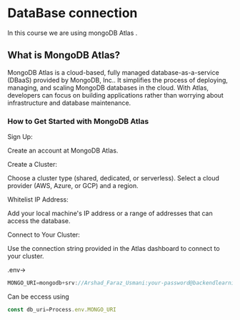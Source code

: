 # DataBase connection 
In this course we are using mongoDB Atlas .

## What is MongoDB Atlas?
MongoDB Atlas is a cloud-based, fully managed database-as-a-service (DBaaS) provided by MongoDB, Inc.. It simplifies the process of deploying, managing, and scaling MongoDB databases in the cloud. With Atlas, developers can focus on building applications rather than worrying about infrastructure and database maintenance.

### How to Get Started with MongoDB Atlas
Sign Up:

Create an account at MongoDB Atlas.

Create a Cluster:

Choose a cluster type (shared, dedicated, or serverless).
Select a cloud provider (AWS, Azure, or GCP) and a region.

Whitelist IP Address:

Add your local machine's IP address or a range of addresses that can access the database.

Connect to Your Cluster:

Use the connection string provided in the Atlas dashboard to connect to your cluster.

.env->

```js
MONGO_URI=mongodb+srv://Arshad_Faraz_Usmani:your-password@backendlearning.dus8u.mongodb.net

```
Can be eccess using 
```js
const db_uri=Process.env.MONGO_URI
```

